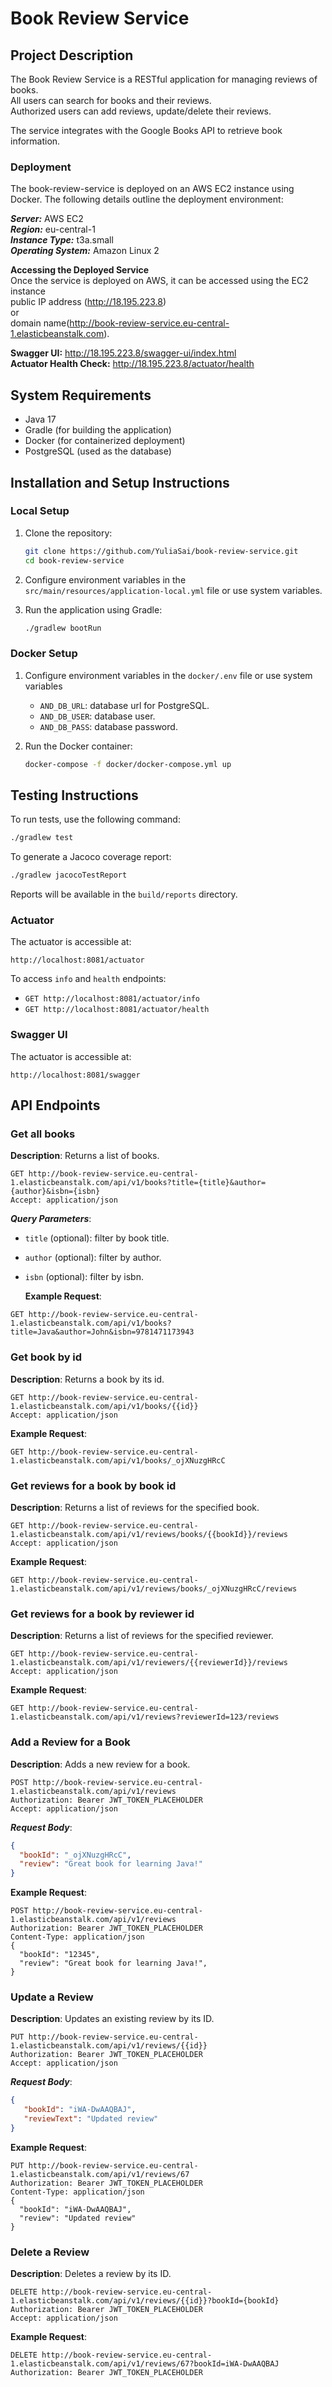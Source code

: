 
# Book Review Service

## Project Description
The Book Review Service is a RESTful application for managing reviews of books.  
All users can search for books and their reviews.  
Authorized users can add reviews, update/delete their reviews.  

The service integrates with the Google Books API to retrieve book information.

### Deployment
The book-review-service is deployed on an AWS EC2 instance using Docker. 
The following details outline the deployment environment:

_**Server:**_ AWS EC2  
_**Region:**_ eu-central-1  
_**Instance Type:**_ t3a.small  
_**Operating System:**_ Amazon Linux 2  

**Accessing the Deployed Service**  
Once the service is deployed on AWS, it can be accessed using the EC2 instance  
public IP address (http://18.195.223.8)  
or  
domain name(http://book-review-service.eu-central-1.elasticbeanstalk.com).

**Swagger UI:** http://18.195.223.8/swagger-ui/index.html  
**Actuator Health Check:** http://18.195.223.8/actuator/health

## System Requirements
- Java 17
- Gradle (for building the application)
- Docker (for containerized deployment)
- PostgreSQL (used as the database)

## Installation and Setup Instructions

### Local Setup
1. Clone the repository:
    ```bash
    git clone https://github.com/YuliaSai/book-review-service.git
    cd book-review-service
    ```
2. Configure environment variables in the `src/main/resources/application-local.yml` file or use system variables.

3. Run the application using Gradle:
    ```bash
    ./gradlew bootRun
    ```

### Docker Setup
1. Configure environment variables in the `docker/.env` file or use system variables
    - `AND_DB_URL`: database url for PostgreSQL.
    - `AND_DB_USER`: database user.
    - `AND_DB_PASS`: database password.

2. Run the Docker container:
    ```bash
    docker-compose -f docker/docker-compose.yml up
    ```

## Testing Instructions
To run tests, use the following command:
```bash
./gradlew test
```

To generate a Jacoco coverage report:
```bash
./gradlew jacocoTestReport
```

Reports will be available in the `build/reports` directory.

### Actuator
The actuator is accessible at:
```
http://localhost:8081/actuator
```
To access `info` and `health` endpoints:
- `GET http://localhost:8081/actuator/info`
- `GET http://localhost:8081/actuator/health`

### Swagger UI
The actuator is accessible at:
```
http://localhost:8081/swagger
```

## API Endpoints

### Get all books
**Description**: Returns a list of books.
```http request
GET http://book-review-service.eu-central-1.elasticbeanstalk.com/api/v1/books?title={title}&author={author}&isbn={isbn}
Accept: application/json
```
_**Query Parameters**_:
- `title` (optional): filter by book title.
- `author` (optional): filter by author.  
- `isbn` (optional): filter by isbn.


  **Example Request**:
```
GET http://book-review-service.eu-central-1.elasticbeanstalk.com/api/v1/books?title=Java&author=John&isbn=9781471173943
```

### Get book by id
**Description**: Returns a book by its id.
  ```http request
GET http://book-review-service.eu-central-1.elasticbeanstalk.com/api/v1/books/{{id}}
Accept: application/json
  ```
**Example Request**:
```
GET http://book-review-service.eu-central-1.elasticbeanstalk.com/api/v1/books/_ojXNuzgHRcC
```

### Get reviews for a book by book id
**Description**: Returns a list of reviews for the specified book.
  ```http request
GET http://book-review-service.eu-central-1.elasticbeanstalk.com/api/v1/reviews/books/{{bookId}}/reviews
Accept: application/json
  ```
**Example Request**:
```
GET http://book-review-service.eu-central-1.elasticbeanstalk.com/api/v1/reviews/books/_ojXNuzgHRcC/reviews
```

### Get reviews for a book by reviewer id
**Description**: Returns a list of reviews for the specified reviewer.
  ```http request
GET http://book-review-service.eu-central-1.elasticbeanstalk.com/api/v1/reviewers/{{reviewerId}}/reviews
Accept: application/json
  ```
**Example Request**:
```
GET http://book-review-service.eu-central-1.elasticbeanstalk.com/api/v1/reviews?reviewerId=123/reviews
```

### Add a Review for a Book
**Description**: Adds a new review for a book.  
  ```http request
POST http://book-review-service.eu-central-1.elasticbeanstalk.com/api/v1/reviews
Authorization: Bearer JWT_TOKEN_PLACEHOLDER
Accept: application/json
  ```
_**Request Body**_:
```json
{
  "bookId": "_ojXNuzgHRcC",
  "review": "Great book for learning Java!"
}
```
**Example Request**:
```
POST http://book-review-service.eu-central-1.elasticbeanstalk.com/api/v1/reviews
Authorization: Bearer JWT_TOKEN_PLACEHOLDER
Content-Type: application/json
{
  "bookId": "12345",
  "review": "Great book for learning Java!",
}
```

### Update a Review
**Description**: Updates an existing review by its ID.
  ```http request
PUT http://book-review-service.eu-central-1.elasticbeanstalk.com/api/v1/reviews/{{id}}
Authorization: Bearer JWT_TOKEN_PLACEHOLDER
Accept: application/json
  ```
_**Request Body**_:
```json
{
   "bookId": "iWA-DwAAQBAJ",
   "reviewText": "Updated review"
}
```
**Example Request**:
```
PUT http://book-review-service.eu-central-1.elasticbeanstalk.com/api/v1/reviews/67
Authorization: Bearer JWT_TOKEN_PLACEHOLDER
Content-Type: application/json
{
  "bookId": "iWA-DwAAQBAJ",
  "review": "Updated review"
}
```

### Delete a Review
**Description**: Deletes a review by its ID.  
  ```http request
DELETE http://book-review-service.eu-central-1.elasticbeanstalk.com/api/v1/reviews/{{id}}?bookId={bookId}
Authorization: Bearer JWT_TOKEN_PLACEHOLDER
Accept: application/json
  ```
**Example Request**:
```
DELETE http://book-review-service.eu-central-1.elasticbeanstalk.com/api/v1/reviews/67?bookId=iWA-DwAAQBAJ
Authorization: Bearer JWT_TOKEN_PLACEHOLDER
```
